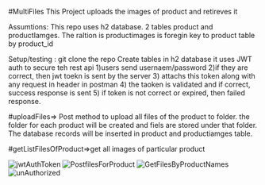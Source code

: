 #MultiFiles
This Project uploads the images of product and retireves it

Assumtions:
This repo uses h2 database.
2 tables product and productIamges. 
The raltion is productimages is foregin key to product table by product_id


Setup/testing :
git clone the repo
Create tables in h2 database
it uses JWT auth to secure teh rest api
1)users send usernaem/password
2)if they are correct, then jwt toekn is sent by the server
3) attachs this token along with any request in header in postman
4) the taoken is validated and if correct, success response is sent
5) if token is not correct or expired, then failed response.

#uploadFiles=> Post method to upload all files of the product to folder. the folder for each product will be created and fiels are stored under that folder. The database records will be inserted in product and productiamges table.

#getListFilesOfProduct=>get all images of particular product

![jwtAuthToken](https://user-images.githubusercontent.com/94879764/143251675-a9e6af0d-f556-4743-b4ad-8395525b3ff6.PNG)
![PostfilesForProduct](https://user-images.githubusercontent.com/94879764/143251711-d4d302a5-9fed-427f-832a-19afa3be31eb.PNG)
![GetFilesByProductNames](https://user-images.githubusercontent.com/94879764/143251720-5eb00cb1-02ad-4f48-9d20-146d124a4ecc.PNG)
![unAuthorized](https://user-images.githubusercontent.com/94879764/143251734-0daa9e90-d15c-48ea-87b3-6e5ef32f5258.PNG)
